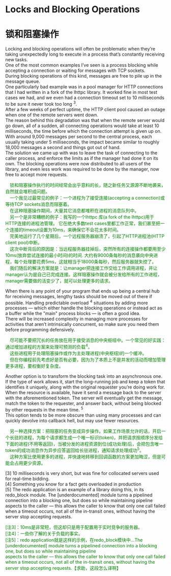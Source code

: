 # Locks and Blocking Operations
# 锁和阻塞操作
Locking and blocking operations will often be problematic when they’re taking unexpectedly long to execute in a process that’s constantly receiving new tasks.<br>
One of the most common examples I’ve seen is a process blocking while accepting a connection or waiting for messages with TCP sockets.<br>
During blocking operations of this kind, messages are free to pile up in the message queue.<br>
One particularly bad example was in a pool manager for HTTP connections that I had written in a fork of the lhttpc library. It worked fine in most test cases we had, and we even had a connection timeout set to 10 milliseconds to be sure it never took too long <sup>3</sup>.<br>
After a few weeks of perfect uptime, the HTTP client pool caused an outage when one of the remote servers went down.<br>
The reason behind this degradation was that when the remote server would go down, all of a sudden, all connecting operations would take at least 10 milliseconds, the time before which the connection attempt is given up on. With around 9,000 messages per second to the central process, each usually taking under 5 milliseconds, the impact became similar to
roughly 18,000 messages a second and things got out of hand.<br>
The solution we came up with was to leave the task of connecting to the caller process, and enforce the limits as if the manager had done it on its own. The blocking operations were now distributed to all users of the library, and even less work was required to be done by the manager, now free to accept more requests.
<p></p> <font color="green">
&emsp;锁和阻塞操作执行的时间经常会出乎意料的长，随之新任务又源源不断地袭来，自然就会堆积成问题。<br>
&emsp;一个我见过最常见的例子：一个进程为了接受连接(accepting a connection)或等待TCP sockets消息而阻塞着。<br>
&emsp;在这种阻塞操作期间，大量其它消息都堆积在进程的消息队列中。<br>
&emsp;另一个是非常糟糕的例子：我写的一个lhttpc 库(a fork of the lhttpc)用于HTTP连接的进程池管理。 它在绝大多数test cases里都工作正常，我们甚至把一个连接的timeout设置为10ms，来确保它不会花太多时间。<br>
&emsp;完美地运行了几个星期后，一个远程服务器崩溃了，引起了HTTP进程池(HTTP client pool)中断。<br>
&emsp;这次中断背后的原因是：当远程服务器挂掉后，突然所有的连接操作都要用至少10ms(放弃尝试连接的最小时间)的时间. 大约有9000条每秒的消息袭向中央进程，每个处理要花费5ms，这就相当于18000条每秒，然后服务器就失控了。<br>
&emsp;我们随后的解决方案就是：让manager把连接工作交给工作调用进程，并让manager认为是自己已完成连接。这样阻塞操作就会被分发给所有的工作进程，manager需要做的活变少了，就可以处理更多的请求。
</font> <p></p>
When there is any point of your program that ends up being a central hub for receiving messages, lengthy tasks should be moved out of there if possible. Handling predictable overload <sup>4</sup> situations by adding more processes — which either handle the blocking operations or instead act as a buffer while the "main" process blocks — is often a good idea.<br>
There will be increased complexity in managing more processes for activities that aren’t intrinsically concurrent, so make sure you need them before programming defensively.
<p></p> <font color="green">
&emsp;尽可能不要把冗长的任务放在用于接受消息的中央枢纽中。一个常见的好实践：通过增加进程的方案来处理可预测的负载<sup>4</sup>。<br>
&emsp;这些进程用于处理阻塞操作或作为主处理进程(中央枢纽)的一个缓冲。<br>
&emsp;但在你编程前先考虑好是否有必要，因为为了本质上不是并发的活动而增加管理更多进程，要权衡好复杂度。
</font> <p></p>
Another option is to transform the blocking task into an asynchronous one. If the type of work allows it, start the long-running job and keep a token that identifies it uniquely, along with the original requester you’re doing work for. When the resource is available, have it send a message back to the server with the aforementioned token. The server will eventually get the message, match the token to the requester, and answer back, without being blocked by other requests in the mean time. <sup>5</sup><br>
This option tends to be more obscure than using many processes and can quickly devolve into callback hell, but may use fewer resources.
<p></p> <font color="green">
&emsp;另一种选择方案：把阻塞的任务变成异步操作。如果工作场景允许的话，开启一个长驻的进程，为每个请求都生成一个唯一标识(token)，并把请求按顺序分发给下面的进程(不用等返回)，当被分发的进程资源到位(成功处理)后，会把包含唯一token的成功消息作为异步应答返回给长驻进程，通知请求处理成功<sup>5</sup>。<br>
&emsp;这种方案比使用更多的进程，并快速地转移到回调函数的方案更加晦涩，但是可能会占用更少资源。</font> <p></p>


[3] 10 milliseconds is very short, but was fine for collocated servers used for real-time bidding.<br>
[4] Something you know for a fact gets overloaded in production<br>
[5] The redo application is an example of a library doing this, in its redo_block module. The [underdocumented] module turns a pipelined connection into a blocking one, but does so while maintaining pipeline<br>
aspects to the caller — this allows the caller to know that only one call failed when a timeout occurs, not all of the in-transit ones, without having the server stop accepting requests.

<p></p> <font color="green">

[注3]：10ms是非常短，但这却只是用于配置用于实时竞争的服务器。<br>
[注4]：一些你了解的关于负载的事实。<br>
[注5]：redo application就是这样的示例，在redo_block模块中...The [underdocumented] module turns a pipelined connection into a blocking one, but does so while maintaining pipeline<br>
aspects to the caller — this allows the caller to know that only one call failed when a timeout occurs, not all of the in-transit ones, without having the server stop accepting requests.【求助，这段怎么译啊】
</font> <p></p>

